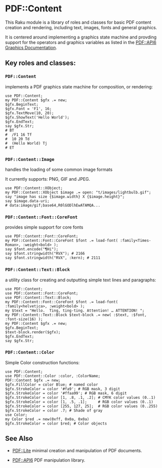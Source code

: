 # PDF::Content

This Raku module is a library of roles and classes for basic PDF content creation and rendering, including text, images, fonts and general graphics.

It is centered around implementing a graphics state machine and provding support for the operators and graphics variables
as listed in the [PDF::API6 Graphics Documentation](https://github.com/p6-pdf/PDF-API6#appendix-i-graphics).

## Key roles and classes:

### `PDF::Content`
implements a PDF graphics state machine for composition, or rendering:
```
use PDF::Content;
my PDF::Content $gfx .= new;
$gfx.BeginText;
$gfx.Font = 'F1', 16;
$gfx.TextMove(10, 20);
$gfx.ShowText('Hello World');
$gfx.EndText;
say $gfx.Str;
# BT
#  /F1 16 Tf
#  10 20 Td
#  (Hello World) Tj
# ET
```

### `PDF::Content::Image`
handles the loading of some common image formats

It currently supports: PNG, GIF and JPEG.

```
use PDF::Content::XObject;
my PDF::Content::XObject $image .= open: "t/images/lightbulb.gif";
say "image has size {$image.width} X {$image.height}";
say $image.data-uri;
# data:image/gif;base64,R0lGODlhEwATAMQA...
```

### `PDF::Content::Font::CoreFont`
provides simple support for core fonts

```
use PDF::Content::Font::CoreFont;
my PDF::Content::Font::CoreFont $font .= load-font( :family<Times-Roman>, :weight<bold> );
say $font.encode("¶Hi");
say $font.stringwidth("RVX"); # 2166
say $font.stringwidth("RVX", :kern); # 2111
```

### `PDF::Content::Text::Block`
a utility class for creating and outputting simple text lines and paragraphs:

```
use PDF::Content;
use PDF::Content::Font::CoreFont;
use PDF::Content::Text::Block;
my PDF::Content::Font::CoreFont $font .= load-font( :family<helvetica>, :weight<bold> );
my $text = "Hello.  Ting, ting-ting. Attention! … ATTENTION! ";
my PDF::Content::Text::Block $text-block .= new( :$text, :$font, :font-size(16) );
my PDF::Content $gfx .= new;
$gfx.BeginText;
$text-block.render($gfx);
$gfx.EndText;
say $gfx.Str;
```

### `PDF::Content::Color`

Simple Color construction functions:

    use PDF::Content;
    use PDF::Content::Color :color, :ColorName;
    PDF::Content $gfx .= new;
    $gfx.FillColor = color Blue; # named color
    $gfx.StrokeColor = color '#fa9'; # RGB mask, 3 digit
    $gfx.StrokeColor = color '#ffaa99'; # RGB mask, 6 digit
    $gfx.StrokeColor = color [1, .8, .1, .2]; # CMYK color values (0..1)
    $gfx.StrokeColor = color [1, .5, .1];     # RGB color values (0..1)
    $gfx.StrokeColor = color [255, 127, 25];  # RGB color values (0..255)
    $gfx.StrokeColor = color .7; # Shade of gray
    use Color;
    my Color $red .= new(0xff, 0x0a, 0x0a)
    $gfx.StrokeColor = color $red; # Color objects

## See Also

- [PDF::Lite](https://github.com/p6-pdf/PDF-Lite-p6) minimal creation and manipulation of PDF documents.

- [PDF::API6](https://github.com/p6-pdf/PDF-API6) PDF manipulation library.



